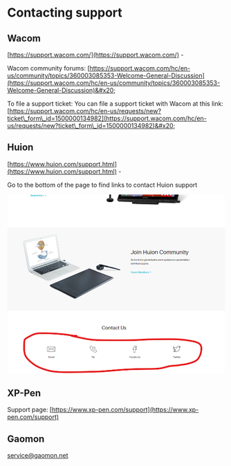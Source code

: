 # Contacting support

## Wacom

[https://support.wacom.com/](https://support.wacom.com/) -

Wacom community forums: [https://support.wacom.com/hc/en-us/community/topics/360003085353-Welcome-General-Discussion](https://support.wacom.com/hc/en-us/community/topics/360003085353-Welcome-General-Discussion)&#x20;

To file a support ticket: You can file a support ticket with Wacom at this link: [https://support.wacom.com/hc/en-us/requests/new?ticket\_form\_id=1500000134982](https://support.wacom.com/hc/en-us/requests/new?ticket\_form\_id=1500000134982)&#x20;

## Huion

[https://www.huion.com/support.html](https://www.huion.com/support.html) -

Go to the bottom of the page to find links to contact Huion support

![](<../../.gitbook/assets/image (264).png>)

## XP-Pen

Support page: [https://www.xp-pen.com/support](https://www.xp-pen.com/support)

## Gaomon

service@gaomon.net

